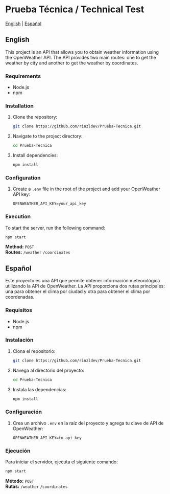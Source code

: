 # Prueba Técnica / Technical Test

[English](#english) | [Español](#español)

## English
This project is an API that allows you to obtain weather information using the OpenWeather API. The API provides two main routes: one to get the weather by city and another to get the weather by coordinates.

### Requirements

- Node.js
- npm

### Installation

1. Clone the repository:
    ```sh
    git clone https://github.com/rinzldev/Prueba-Tecnica.git
    ```
2. Navigate to the project directory:
    ```sh
    cd Prueba-Tecnica
    ```
3. Install dependencies:
    ```sh
    npm install
    ```

### Configuration

1. Create a `.env` file in the root of the project and add your OpenWeather API key:
    ```env
    OPENWEATHER_API_KEY=your_api_key
    ```

### Execution

To start the server, run the following command:
```sh
npm start
```
**Method:** `POST`  
**Routes:** 
`/weather`
`/coordinates`
## Español

Este proyecto es una API que permite obtener información meteorológica utilizando la API de OpenWeather. La API proporciona dos rutas principales: una para obtener el clima por ciudad y otra para obtener el clima por coordenadas.

### Requisitos

- Node.js
- npm

### Instalación

1. Clona el repositorio:
    ```sh
    git clone https://github.com/rinzldev/Prueba-Tecnica.git
    ```
2. Navega al directorio del proyecto:
    ```sh
    cd Prueba-Tecnica
    ```
3. Instala las dependencias:
    ```sh
    npm install
    ```

### Configuración

1. Crea un archivo `.env` en la raíz del proyecto y agrega tu clave de API de OpenWeather:
    ```env
    OPENWEATHER_API_KEY=tu_api_key
    ```

### Ejecución

Para iniciar el servidor, ejecuta el siguiente comando:
```sh
npm start
```
**Método:** `POST`  
**Rutas:** 
`/weather`
`/coordinates`

